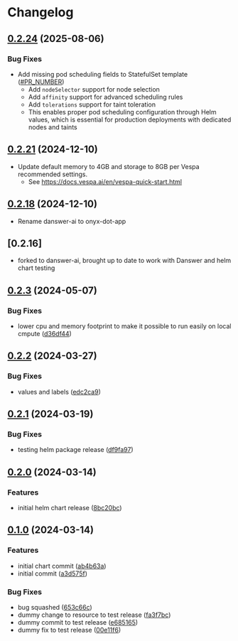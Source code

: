 # Changelog

## [0.2.24](https://github.com/onyx-dot-app/vespa-helm-charts/compare/vespa-0.2.23...vespa-0.2.24) (2025-08-06)

### Bug Fixes

* Add missing pod scheduling fields to StatefulSet template ([#PR_NUMBER](https://github.com/onyx-dot-app/vespa-helm-charts/pull/PR_NUMBER))
  * Add `nodeSelector` support for node selection
  * Add `affinity` support for advanced scheduling rules  
  * Add `tolerations` support for taint toleration
  * This enables proper pod scheduling configuration through Helm values, which is essential for production deployments with dedicated nodes and taints

## [0.2.21](https://github.com/onyx-dot-app/vespa-helm-charts/compare/vespa-0.2.18...vespa-v0.2.16) (2024-12-10)

* Update default memory to 4GB and storage to 8GB per Vespa recommended settings.
  * See https://docs.vespa.ai/en/vespa-quick-start.html

## [0.2.18](https://github.com/onyx-dot-app/vespa-helm-charts/compare/vespa-0.2.18...vespa-v0.2.16) (2024-12-10)

* Rename danswer-ai to onyx-dot-app

## [0.2.16]

* forked to danswer-ai, brought up to date to work with Danswer and helm chart testing

## [0.2.3](https://github.com/unoplat/vespa-helm-charts/compare/vespa-0.2.2...vespa-v0.2.3) (2024-05-07)


### Bug Fixes

* lower cpu and memory footprint to make it possible to run easily on local cmpute ([d36df44](https://github.com/unoplat/vespa-helm-charts/commit/d36df44ad0c6a1a149be13777a49c6a88ce78254))

## [0.2.2](https://github.com/unoplat/vespa-helm-charts/compare/vespa-0.2.1...vespa-v0.2.2) (2024-03-27)


### Bug Fixes

* values and labels ([edc2ca9](https://github.com/unoplat/vespa-helm-charts/commit/edc2ca99681c1444d3107446101e40ea42752102))

## [0.2.1](https://github.com/unoplat/vespa-helm-charts/compare/vespa-v0.2.0...vespa-v0.2.1) (2024-03-19)


### Bug Fixes

* testing helm package release ([df9fa97](https://github.com/unoplat/vespa-helm-charts/commit/df9fa9744c79440756e550fea5fbe03d7915d7cf))

## [0.2.0](https://github.com/unoplat/vespa-helm-charts/compare/vespa-0.1.0...vespa-v0.2.0) (2024-03-14)


### Features

* initial helm chart release ([8bc20bc](https://github.com/unoplat/vespa-helm-charts/commit/8bc20bcc7afd36fdd641fd1d00d645604927e5ac))

## [0.1.0](https://github.com/unoplat/vespa-helm-charts/compare/vespa-v0.0.1...vespa-v0.1.0) (2024-03-14)


### Features

* initial chart commit ([ab4b63a](https://github.com/unoplat/vespa-helm-charts/commit/ab4b63ad37c3d74ffb2be8e2ffe6a77db8ac7c7b))
* initial commit ([a3d575f](https://github.com/unoplat/vespa-helm-charts/commit/a3d575fb459a1d5e0b07ede150d7d996da119c72))


### Bug Fixes

* bug squashed ([653c66c](https://github.com/unoplat/vespa-helm-charts/commit/653c66c407829550e20315175622800baf2d5af8))
* dummy change to resource to test release ([fa3f7bc](https://github.com/unoplat/vespa-helm-charts/commit/fa3f7bc6effc178d088cc8c5c879be6027310d07))
* dummy commit to test release ([e685165](https://github.com/unoplat/vespa-helm-charts/commit/e6851659609aa07bc42f4ce707cb17ad45b41b62))
* dummy fix to test release ([00e11f6](https://github.com/unoplat/vespa-helm-charts/commit/00e11f627aa14bf0361627c470da28fad5a75ac5))
